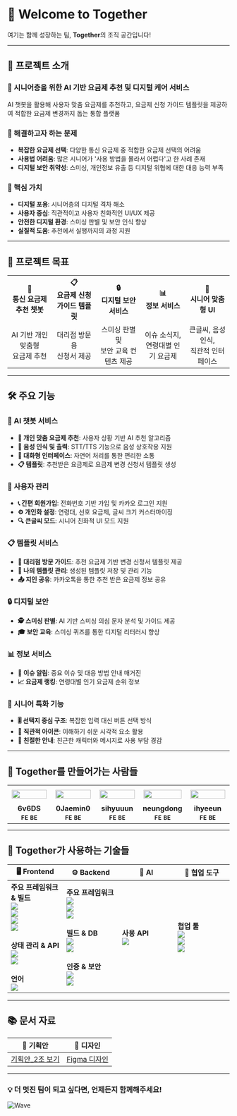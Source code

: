 # 👋 Welcome to Together

여기는 함께 성장하는 팀, **Together**의 조직 공간입니다!

---

## 📖 프로젝트 소개

### 🎯 시니어층을 위한 AI 기반 요금제 추천 및 디지털 케어 서비스<br />
AI 챗봇을 활용해 사용자 맞춤 요금제를 추천하고, 요금제 신청 가이드 템플릿을 제공하여 적합한 요금제 변경까지 돕는 통합 플랫폼

### 🚨 해결하고자 하는 문제
- **복잡한 요금제 선택**: 다양한 통신 요금제 중 적합한 요금제 선택의 어려움<br />
- **사용법 어려움**: 많은 시니어가 '사용 방법을 몰라서 어렵다'고 한 사례 존재<br />
- **디지털 보안 취약성**: 스미싱, 개인정보 유출 등 디지털 위협에 대한 대응 능력 부족<br />

### 💎 핵심 가치
- **디지털 포용**: 시니어층의 디지털 격차 해소<br />
- **사용자 중심**: 직관적이고 사용자 친화적인 UI/UX 제공<br />
- **안전한 디지털 환경**: 스미싱 판별 및 보안 인식 향상<br />
- **실질적 도움**: 추천에서 실행까지의 과정 지원<br />

--- 

## 🚀 프로젝트 목표

<table>
  <tr>
    <th align="center" width="20%">📱<br>통신 요금제 추천 챗봇</th>
    <th align="center" width="20%">📋<br>요금제 신청 가이드 템플릿</th>
    <th align="center" width="20%">🔒<br>디지털 보안 서비스</th>
    <th align="center" width="20%">📊<br>정보 서비스</th>
    <th align="center" width="20%">👵<br>시니어 맞춤형 UI</th>
  </tr>
  <tr>
    <td align="center">AI 기반 개인 맞춤형<br/>요금제 추천</td>
    <td align="center">대리점 방문용<br/>신청서 제공</td>
    <td align="center">스미싱 판별 및<br/>보안 교육 컨텐츠 제공</td>
    <td align="center">이슈 소식지,<br/>연령대별 인기 요금제</td>
    <td align="center">큰글씨, 음성인식,<br/>직관적 인터페이스</td>
  </tr>
</table>

---

## 🛠 주요 기능
### 💬 AI 챗봇 서비스

- **🎯 개인 맞춤 요금제 추천**: 사용자 상황 기반 AI 추천 알고리즘
- **🎤 음성 인식 및 출력**: STT/TTS 기능으로 음성 상호작용 지원  
- **💭 대화형 인터페이스**: 자연어 처리를 통한 편리한 소통
- **📋 템플릿**: 추천받은 요금제로 요금제 변경 신청서 템플릿 생성

### 👥 사용자 관리

- **📞 간편 회원가입**: 전화번호 기반 가입 및 카카오 로그인 지원
- **⚙️ 개인화 설정**: 연령대, 선호 요금제, 글씨 크기 커스터마이징
- **🔍 큰글씨 모드**: 시니어 친화적 UI 모드 지원

### 📋 템플릿 서비스

- **🏢 대리점 방문 가이드**: 추천 요금제 기반 변경 신청서 템플릿 제공
- **📁 나의 템플릿 관리**: 생성된 템플릿 저장 및 관리 기능
- **📤 지인 공유**: 카카오톡을 통한 추천 받은 요금제 정보 공유

### 🔒 디지털 보안

- **🕵️ 스미싱 판별**: AI 기반 스미싱 의심 문자 분석 및 가이드 제공
- **🎓 보안 교육**: 스미싱 퀴즈를 통한 디지털 리터러시 향상

### 📊 정보 서비스

- **📢 이슈 알림**: 중요 이슈 및 대응 방법 안내 매거진
- **📈 요금제 랭킹**: 연령대별 인기 요금제 순위 정보

### 🎯 시니어 특화 기능

- **🎚️ 선택지 중심 구조**: 복잡한 입력 대신 버튼 선택 방식
- **🎨 직관적 아이콘**: 이해하기 쉬운 시각적 요소 활용
- **💝 친절한 안내**: 친근한 캐릭터와 메시지로 사용 부담 경감

---

## 🌟 Together를 만들어가는 사람들
<table style="width:100%; max-width:800px; table-layout:fixed; text-align:center; margin:auto;">
  <tr>
    <td style="width:20%; padding:10px; text-align:center; vertical-align:middle;">
      <a href="https://github.com/6v6DS">
        <img src="https://avatars.githubusercontent.com/u/142214903?v=4" width="100%"/>
      </a>
    </td>
    <td style="width:20%; padding:10px; text-align:center; vertical-align:middle;">
      <a href="https://github.com/0Jaemin0">
        <img src="https://avatars.githubusercontent.com/u/127086869?v=4" width="100%"/>
      </a>
    </td>
    <td style="width:20%; padding:10px; text-align:center; vertical-align:middle;">
      <a href="https://github.com/sihyuuun">
        <img src="https://avatars.githubusercontent.com/u/102678331?v=4" width="100%"/>
      </a>
    </td>
    <td style="width:20%; padding:10px; text-align:center; vertical-align:middle;">
      <a href="https://github.com/neungdong">
        <img src="https://avatars.githubusercontent.com/u/171216963?v=4" width="100%"/>
      </a>
    </td>
    <td style="width:20%; padding:10px; text-align:center; vertical-align:middle;">
      <a href="https://github.com/ihyeeun">
        <img src="https://avatars.githubusercontent.com/u/153170795?v=4" width="100%"/>
      </a>
    </td>
  </tr>
  <tr>
    <td><div align="center" style="font-weight:bold;">6v6DS<br><code>FE</code> <code>BE</code></div></td>
    <td><div align="center" style="font-weight:bold;">0Jaemin0<br><code>FE</code> <code>BE</code></div></td>
    <td><div align="center" style="font-weight:bold;">sihyuuun<br><code>FE</code> <code>BE</code></div></td>
    <td><div align="center" style="font-weight:bold;">neungdong<br><code>FE</code> <code>BE</code></div></td>
    <td><div align="center" style="font-weight:bold;">ihyeeun<br><code>FE</code> <code>BE</code></div></td>
  </tr>
</table>

---

## 🧰 Together가 사용하는 기술들
<table style="width: 100%; max-width:800px;">
 <thead style="width: 100%;;">
   <tr>
     <th style="width: 25%;">🖥️ Frontend</th>
     <th style="width: 25%;">⚙️ Backend</th>
     <th style="width: 25%;">🤖 AI</th>
     <th style="width: 25%;">🤝 협업 도구</th>
   </tr>
 </thead>
 <tbody style="width: 100%; max-width:800px;">
   <tr>
     <td style="width: 25%;">
       <strong>주요 프레임워크 & 빌드</strong><br/>
       <img src="https://img.shields.io/badge/React-61DAFB?style=for-the-badge&logo=react&logoColor=white"/><br/>
       <img src="https://img.shields.io/badge/Vite-646CFF?style=for-the-badge&logo=vite&logoColor=white"/><br/>
       <img src="https://img.shields.io/badge/TailwindCSS-06B6D4?style=for-the-badge&logo=tailwindcss&logoColor=white"/><br/>
       <img src="https://img.shields.io/badge/shadcn/ui-111827?style=for-the-badge&logo=storybook&logoColor=white"/><br/><br/>
       <strong>상태 관리 & API</strong><br/>
       <img src="https://img.shields.io/badge/Zustand-000000?style=for-the-badge&logo=zotero&logoColor=white"/><br/>
       <img src="https://img.shields.io/badge/TanStack_Query-FF4154?style=for-the-badge&logo=react-query&logoColor=white"/><br/><br/>
       <strong>언어</strong><br/>
       <img src="https://img.shields.io/badge/TypeScript-3178C6?style=for-the-badge&logo=typescript&logoColor=white"/>
     </td>
     <td style="width: 25%;">
       <strong>주요 프레임워크</strong><br/>
       <img src="https://img.shields.io/badge/Java-007396?style=for-the-badge&logo=java&logoColor=white"/><br/>
       <img src="https://img.shields.io/badge/SpringBoot-6DB33F?style=for-the-badge&logo=springboot&logoColor=white"/><br/>
       <img src="https://img.shields.io/badge/JPA-59666C?style=for-the-badge&logo=hibernate&logoColor=white"/><br/><br/>
       <strong>빌드 & DB</strong><br/>
       <img src="https://img.shields.io/badge/Gradle-02303A?style=for-the-badge&logo=gradle&logoColor=white"/><br/>
       <img src="https://img.shields.io/badge/MySQL-4479A1?style=for-the-badge&logo=mysql&logoColor=white"/><br/><br/>
       <strong>인증 & 보안</strong><br/>
       <img src="https://img.shields.io/badge/JWT-000000?style=for-the-badge&logo=jsonwebtokens&logoColor=white"/><br/>
       <img src="https://img.shields.io/badge/OAuth_2.0-EC407A?style=for-the-badge&logo=openid&logoColor=white"/>
     </td>
     <td style="width: 25%;">
       <strong>사용 API</strong><br/>
       <img src="https://img.shields.io/badge/OpenAI_API-00A67E?style=for-the-badge&logo=openai&logoColor=white"/>
     </td>
     <td style="width: 25%;">
       <strong>협업 툴</strong><br/>
       <img src="https://img.shields.io/badge/GitHub-181717?style=for-the-badge&logo=github&logoColor=white"/><br/>
       <img src="https://img.shields.io/badge/Notion-000000?style=for-the-badge&logo=notion&logoColor=white"/><br/>
       <img src="https://img.shields.io/badge/Figma-F24E1E?style=for-the-badge&logo=figma&logoColor=white"/>
     </td>
   </tr>
 </tbody>
</table>

---

## 📚 문서 자료
| 📄 기획안 | 🎨 디자인 |
|:---:|:---:|
| [기획안_2조 보기](https://docs.google.com/document/d/1Pju1FG-wf_iV-Q0IbmC0NyCiW8iGgpIwD8u2eYYfl9c/edit?usp=sharing) | [Figma 디자인](https://www.figma.com/design/0qYJvzIqmyV0uhYucthfrb/Together-Project?node-id=0-1&t=gTMaraKl1x62gwgs-1) |

---

### 💡 더 멋진 팀이 되고 싶다면, 언제든지 함께해주세요!

![Wave](https://capsule-render.vercel.app/api?type=waving&color=gradient&height=100&section=footer)
